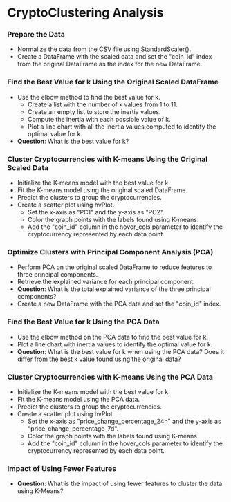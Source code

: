 # CryptoClustering Analysis

### Prepare the Data
- Normalize the data from the CSV file using StandardScaler().
- Create a DataFrame with the scaled data and set the "coin_id" index from the original DataFrame as the index for the new DataFrame.

### Find the Best Value for k Using the Original Scaled DataFrame
- Use the elbow method to find the best value for k.
  - Create a list with the number of k values from 1 to 11.
  - Create an empty list to store the inertia values.
  - Compute the inertia with each possible value of k.
  - Plot a line chart with all the inertia values computed to identify the optimal value for k.
- **Question**: What is the best value for k?

### Cluster Cryptocurrencies with K-means Using the Original Scaled Data
- Initialize the K-means model with the best value for k.
- Fit the K-means model using the original scaled DataFrame.
- Predict the clusters to group the cryptocurrencies.
- Create a scatter plot using hvPlot.
  - Set the x-axis as "PC1" and the y-axis as "PC2".
  - Color the graph points with the labels found using K-means.
  - Add the "coin_id" column in the hover_cols parameter to identify the cryptocurrency represented by each data point.

### Optimize Clusters with Principal Component Analysis (PCA)
- Perform PCA on the original scaled DataFrame to reduce features to three principal components.
- Retrieve the explained variance for each principal component.
- **Question**: What is the total explained variance of the three principal components?
- Create a new DataFrame with the PCA data and set the "coin_id" index.

### Find the Best Value for k Using the PCA Data
- Use the elbow method on the PCA data to find the best value for k.
- Plot a line chart with inertia values to identify the optimal value for k.
- **Question**: What is the best value for k when using the PCA data? Does it differ from the best k value found using the original data?

### Cluster Cryptocurrencies with K-means Using the PCA Data
- Initialize the K-means model with the best value for k.
- Fit the K-means model using the PCA data.
- Predict the clusters to group the cryptocurrencies.
- Create a scatter plot using hvPlot.
  - Set the x-axis as "price_change_percentage_24h" and the y-axis as "price_change_percentage_7d".
  - Color the graph points with the labels found using K-means.
  - Add the "coin_id" column in the hover_cols parameter to identify the cryptocurrency represented by each data point.

### Impact of Using Fewer Features
- **Question**: What is the impact of using fewer features to cluster the data using K-Means?
